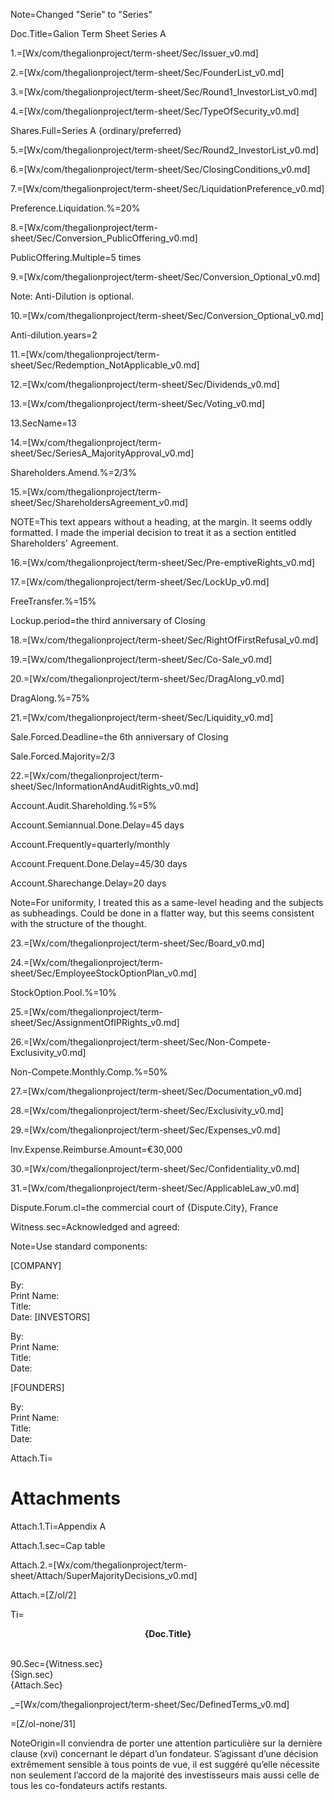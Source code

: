 Note=Changed "Serie" to "Series"

Doc.Title=Galion Term Sheet Series A

1.=[Wx/com/thegalionproject/term-sheet/Sec/Issuer_v0.md]

2.=[Wx/com/thegalionproject/term-sheet/Sec/FounderList_v0.md]

3.=[Wx/com/thegalionproject/term-sheet/Sec/Round1_InvestorList_v0.md]

4.=[Wx/com/thegalionproject/term-sheet/Sec/TypeOfSecurity_v0.md]

Shares.Full=Series A {ordinary/preferred}

5.=[Wx/com/thegalionproject/term-sheet/Sec/Round2_InvestorList_v0.md]

6.=[Wx/com/thegalionproject/term-sheet/Sec/ClosingConditions_v0.md]

7.=[Wx/com/thegalionproject/term-sheet/Sec/LiquidationPreference_v0.md]

Preference.Liquidation.%=20%

8.=[Wx/com/thegalionproject/term-sheet/Sec/Conversion_PublicOffering_v0.md]

PublicOffering.Multiple=5 times

9.=[Wx/com/thegalionproject/term-sheet/Sec/Conversion_Optional_v0.md]

Note: Anti-Dilution is optional.

10.=[Wx/com/thegalionproject/term-sheet/Sec/Conversion_Optional_v0.md]

Anti-dilution.years=2

11.=[Wx/com/thegalionproject/term-sheet/Sec/Redemption_NotApplicable_v0.md]

12.=[Wx/com/thegalionproject/term-sheet/Sec/Dividends_v0.md]

13.=[Wx/com/thegalionproject/term-sheet/Sec/Voting_v0.md]

13.SecName=13

14.=[Wx/com/thegalionproject/term-sheet/Sec/SeriesA_MajorityApproval_v0.md]

Shareholders.Amend.%=2/3%

15.=[Wx/com/thegalionproject/term-sheet/Sec/ShareholdersAgreement_v0.md]

NOTE=This text appears without a heading, at the margin.  It seems oddly formatted.  I made the imperial decision to treat it as a section entitled Shareholders' Agreement. 

16.=[Wx/com/thegalionproject/term-sheet/Sec/Pre-emptiveRights_v0.md]

17.=[Wx/com/thegalionproject/term-sheet/Sec/LockUp_v0.md]

FreeTransfer.%=15%

Lockup.period=the third anniversary of Closing

18.=[Wx/com/thegalionproject/term-sheet/Sec/RightOfFirstRefusal_v0.md]

19.=[Wx/com/thegalionproject/term-sheet/Sec/Co-Sale_v0.md]

20.=[Wx/com/thegalionproject/term-sheet/Sec/DragAlong_v0.md]

DragAlong.%=75%

21.=[Wx/com/thegalionproject/term-sheet/Sec/Liquidity_v0.md]

Sale.Forced.Deadline=the 6th anniversary of Closing

Sale.Forced.Majority=2/3

22.=[Wx/com/thegalionproject/term-sheet/Sec/InformationAndAuditRights_v0.md]

Account.Audit.Shareholding.%=5%

Account.Semiannual.Done.Delay=45 days

Account.Frequently=quarterly/monthly

Account.Frequent.Done.Delay=45/30 days

Account.Sharechange.Delay=20 days

Note=For uniformity, I treated this as a same-level heading and the subjects as subheadings.  Could be done in a flatter way, but this seems consistent with the structure of the thought.

23.=[Wx/com/thegalionproject/term-sheet/Sec/Board_v0.md]

24.=[Wx/com/thegalionproject/term-sheet/Sec/EmployeeStockOptionPlan_v0.md]

StockOption.Pool.%=10%

25.=[Wx/com/thegalionproject/term-sheet/Sec/AssignmentOfIPRights_v0.md]

26.=[Wx/com/thegalionproject/term-sheet/Sec/Non-Compete-Exclusivity_v0.md]

Non-Compete.Monthly.Comp.%=50%

27.=[Wx/com/thegalionproject/term-sheet/Sec/Documentation_v0.md]

28.=[Wx/com/thegalionproject/term-sheet/Sec/Exclusivity_v0.md]

29.=[Wx/com/thegalionproject/term-sheet/Sec/Expenses_v0.md]

Inv.Expense.Reimburse.Amount=€30,000

30.=[Wx/com/thegalionproject/term-sheet/Sec/Confidentiality_v0.md]

31.=[Wx/com/thegalionproject/term-sheet/Sec/ApplicableLaw_v0.md]

Dispute.Forum.cl=the commercial court of {Dispute.City}, France

Witness.sec=Acknowledged and agreed:

Note=Use standard components:


[COMPANY]

By:					 
Print Name:				
Title:					 
Date: 						[INVESTORS]

By:					 
Print Name:				
Title:					 
Date: 					

[FOUNDERS]

By:					 
Print Name:				
Title:					 
Date: 					
 
Attach.Ti=<h1>Attachments</h1>

Attach.1.Ti=Appendix A

Attach.1.sec=Cap table

Attach.2.=[Wx/com/thegalionproject/term-sheet/Attach/SuperMajorityDecisions_v0.md]

Attach.=[Z/ol/2]

Ti=<b><center>{Doc.Title}</center></b><br>

90.Sec={Witness.sec}<br>{Sign.sec}<br>{Attach.Sec}

_=[Wx/com/thegalionproject/term-sheet/Sec/DefinedTerms_v0.md]

=[Z/ol-none/31]

NoteOrigin=Il conviendra de porter une attention particulière sur la dernière clause (xvi) concernant le départ d’un fondateur. S’agissant d’une décision extrêmement sensible à tous points de vue, il est suggéré qu’elle nécessite non seulement l’accord de la majorité des investisseurs mais aussi celle de tous les co-fondateurs actifs restants.